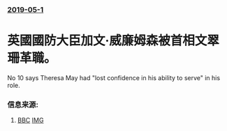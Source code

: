 ### [2019-05-1](/news/2019/05/1/index.md)

##### 
# 英國國防大臣加文·威廉姆森被首相文翠珊革職。 

No 10 says Theresa May had "lost confidence in his ability to serve" in his role.


### 信息来源:

1. [BBC](https://www.bbc.co.uk/news/uk-politics-48126974) [IMG](https://ichef.bbci.co.uk/images/ic/1024x576/p0781shm.jpg)
